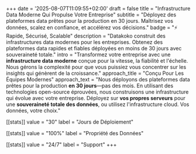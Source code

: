 +++
date = '2025-08-07T11:09:55+02:00'
draft = false
title = "Infrastructure Data Moderne Qui Propulse Votre Entreprise"
subtitle = "Déployez des plateformes data prêtes pour la production en 30 jours. Maîtrisez vos données, scalez en confiance, et accélérez vos décisions."
badge = "⚡ Rapide, Sécurisé, Scalable"
description = "Datakoko construit des infrastructures data modernes pour les entreprises. Obtenez des plateformes data rapides et fiables déployées en moins de 30 jours avec souveraineté totale."
intro = "Transformez votre entreprise avec une **infrastructure data moderne** conçue pour la vitesse, la fiabilité et l'échelle. Nous gérons la complexité pour que vous puissiez vous concentrer sur les insights qui génèrent de la croissance."
approach_title = "Conçu Pour Les Équipes Modernes"
approach_text = "Nous déployons des plateformes data prêtes pour la production **en 30 jours**—pas des mois. En utilisant des technologies open-source éprouvées, nous construisons une infrastructure qui évolue avec votre entreprise. Déployez sur **vos propres serveurs** pour une **souveraineté totale des données**, ou utilisez l'infrastructure cloud. Vos données, votre choix."

[[stats]]
value = "30"
label = "Jours de Déploiement"

[[stats]]
value = "100%"
label = "Propriété des Données"

[[stats]]
value = "24/7"
label = "Support"
+++
